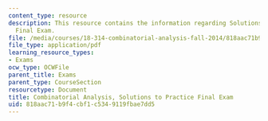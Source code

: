 ```yaml
---
content_type: resource
description: This resource contains the information regarding Solutions to Practice
  Final Exam.
file: /media/courses/18-314-combinatorial-analysis-fall-2014/818aac71b9f4cbf1c5349119fbae7dd5_MIT18_314F14_pracexamsol.pdf
file_type: application/pdf
learning_resource_types:
- Exams
ocw_type: OCWFile
parent_title: Exams
parent_type: CourseSection
resourcetype: Document
title: Combinatorial Analysis, Solutions to Practice Final Exam
uid: 818aac71-b9f4-cbf1-c534-9119fbae7dd5
---
```

